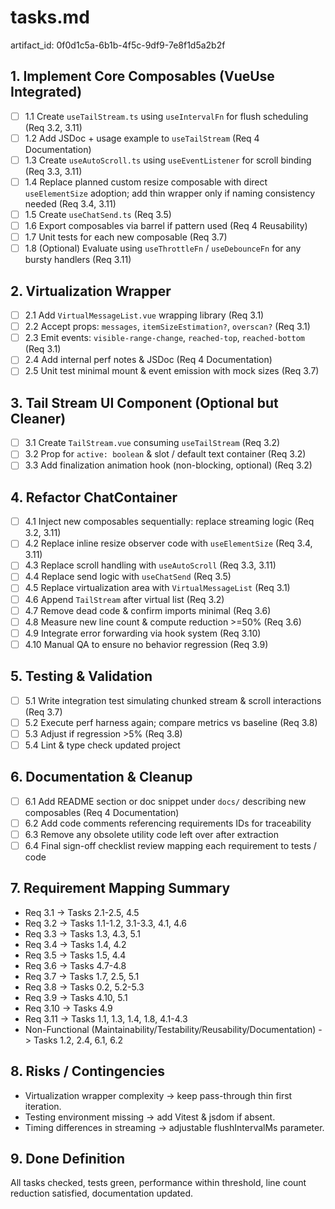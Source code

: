 # tasks.md

artifact_id: 0f0d1c5a-6b1b-4f5c-9df9-7e8f1d5a2b2f

## 1. Implement Core Composables (VueUse Integrated)

-   [ ] 1.1 Create `useTailStream.ts` using `useIntervalFn` for flush scheduling (Req 3.2, 3.11)
-   [ ] 1.2 Add JSDoc + usage example to `useTailStream` (Req 4 Documentation)
-   [ ] 1.3 Create `useAutoScroll.ts` using `useEventListener` for scroll binding (Req 3.3, 3.11)
-   [ ] 1.4 Replace planned custom resize composable with direct `useElementSize` adoption; add thin wrapper only if naming consistency needed (Req 3.4, 3.11)
-   [ ] 1.5 Create `useChatSend.ts` (Req 3.5)
-   [ ] 1.6 Export composables via barrel if pattern used (Req 4 Reusability)
-   [ ] 1.7 Unit tests for each new composable (Req 3.7)
-   [ ] 1.8 (Optional) Evaluate using `useThrottleFn` / `useDebounceFn` for any bursty handlers (Req 3.11)

## 2. Virtualization Wrapper

-   [ ] 2.1 Add `VirtualMessageList.vue` wrapping library (Req 3.1)
-   [ ] 2.2 Accept props: `messages`, `itemSizeEstimation?`, `overscan?` (Req 3.1)
-   [ ] 2.3 Emit events: `visible-range-change`, `reached-top`, `reached-bottom` (Req 3.1)
-   [ ] 2.4 Add internal perf notes & JSDoc (Req 4 Documentation)
-   [ ] 2.5 Unit test minimal mount & event emission with mock sizes (Req 3.7)

## 3. Tail Stream UI Component (Optional but Cleaner)

-   [ ] 3.1 Create `TailStream.vue` consuming `useTailStream` (Req 3.2)
-   [ ] 3.2 Prop for `active: boolean` & slot / default text container (Req 3.2)
-   [ ] 3.3 Add finalization animation hook (non-blocking, optional) (Req 3.2)

## 4. Refactor ChatContainer

-   [ ] 4.1 Inject new composables sequentially: replace streaming logic (Req 3.2, 3.11)
-   [ ] 4.2 Replace inline resize observer code with `useElementSize` (Req 3.4, 3.11)
-   [ ] 4.3 Replace scroll handling with `useAutoScroll` (Req 3.3, 3.11)
-   [ ] 4.4 Replace send logic with `useChatSend` (Req 3.5)
-   [ ] 4.5 Replace virtualization area with `VirtualMessageList` (Req 3.1)
-   [ ] 4.6 Append `TailStream` after virtual list (Req 3.2)
-   [ ] 4.7 Remove dead code & confirm imports minimal (Req 3.6)
-   [ ] 4.8 Measure new line count & compute reduction >=50% (Req 3.6)
-   [ ] 4.9 Integrate error forwarding via hook system (Req 3.10)
-   [ ] 4.10 Manual QA to ensure no behavior regression (Req 3.9)

## 5. Testing & Validation

-   [ ] 5.1 Write integration test simulating chunked stream & scroll interactions (Req 3.7)
-   [ ] 5.2 Execute perf harness again; compare metrics vs baseline (Req 3.8)
-   [ ] 5.3 Adjust if regression >5% (Req 3.8)
-   [ ] 5.4 Lint & type check updated project

## 6. Documentation & Cleanup

-   [ ] 6.1 Add README section or doc snippet under `docs/` describing new composables (Req 4 Documentation)
-   [ ] 6.2 Add code comments referencing requirements IDs for traceability
-   [ ] 6.3 Remove any obsolete utility code left over after extraction
-   [ ] 6.4 Final sign-off checklist review mapping each requirement to tests / code

## 7. Requirement Mapping Summary

-   Req 3.1 -> Tasks 2.1-2.5, 4.5
-   Req 3.2 -> Tasks 1.1-1.2, 3.1-3.3, 4.1, 4.6
-   Req 3.3 -> Tasks 1.3, 4.3, 5.1
-   Req 3.4 -> Tasks 1.4, 4.2
-   Req 3.5 -> Tasks 1.5, 4.4
-   Req 3.6 -> Tasks 4.7-4.8
-   Req 3.7 -> Tasks 1.7, 2.5, 5.1
-   Req 3.8 -> Tasks 0.2, 5.2-5.3
-   Req 3.9 -> Tasks 4.10, 5.1
-   Req 3.10 -> Tasks 4.9
-   Req 3.11 -> Tasks 1.1, 1.3, 1.4, 1.8, 4.1-4.3
-   Non-Functional (Maintainability/Testability/Reusability/Documentation) -> Tasks 1.2, 2.4, 6.1, 6.2

## 8. Risks / Contingencies

-   Virtualization wrapper complexity -> keep pass-through thin first iteration.
-   Testing environment missing -> add Vitest & jsdom if absent.
-   Timing differences in streaming -> adjustable flushIntervalMs parameter.

## 9. Done Definition

All tasks checked, tests green, performance within threshold, line count reduction satisfied, documentation updated.
